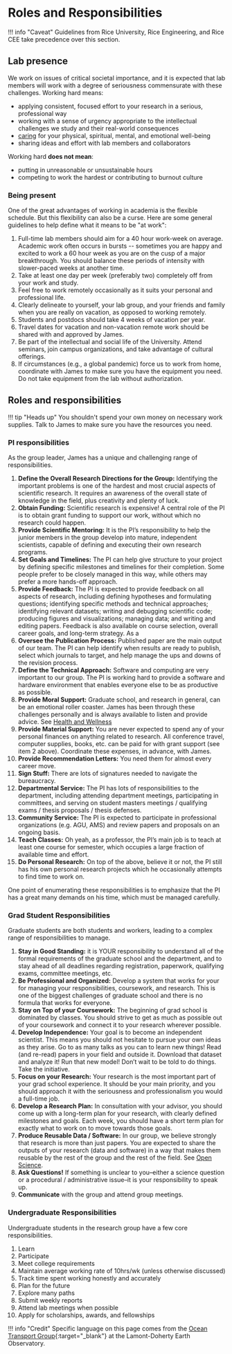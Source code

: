 # Roles and Responsibilities

!!! info "Caveat"
    Guidelines from Rice University, Rice Engineering, and Rice CEE take precedence over this section.

## Lab presence

We work on issues of critical societal importance, and it is expected that  lab members will work with a degree of seriousness commensurate with these challenges.
Working hard means:

* applying consistent, focused effort to your research in a serious, professional way
* working with a sense of urgency appropriate to the intellectual challenges we study and their real-world consequences
* [caring](/health/) for your physical, spiritual, mental, and emotional well-being
* sharing ideas and effort with lab members and collaborators

Working hard **does not mean**:

* putting in unreasonable or unsustainable hours
* competing to work the hardest or contributing to burnout culture

### Being present

One of the great advantages of working in academia is the flexible schedule.
But this flexibility can also be a curse.
Here are some general guidelines to help define what it means to be "at work":

1. Full-time lab members should aim for a 40 hour work-week on average. Academic work often occurs in bursts -- sometimes you are happy and excited to work a 60 hour week as you are on the cusp of a major breakthrough. You should balance these periods of intensity with slower-paced weeks at another time.
1. Take at least one day per week (preferably two) completely off from your work and study.
1. Feel free to work remotely occasionally as it suits your personal and professional life.
1. Clearly delineate to yourself, your lab group, and your friends and family when you are really on vacation, as opposed to working remotely.
1. Students and postdocs should take 4 weeks of vacation per year.
1. Travel dates for vacation and non-vacation remote work should be shared with and approved by James.
1. Be part of the intellectual and social life of the University. Attend seminars, join campus organizations, and take advantage of cultural offerings.
1. If circumstances (e.g., a global pandemic) force us to work from home, coordinate with James to make sure you have the equipment you need. Do not take equipment from the lab without authorization.

## Roles and responsibilities

!!! tip "Heads up"
    You shouldn't spend your own money on necessary work supplies.
    Talk to James to make sure you have the resources you need.

### PI responsibilities

As the group leader, James has a unique and challenging range of responsibilities.

1. **Define the Overall Research Directions for the Group:** Identifying the important problems is one of the hardest and most crucial aspects of scientific research. It requires an awareness of the overall state of knowledge in the field, plus creativity and plenty of luck.
1. **Obtain Funding:** Scientific research is expensive! A central role of the PI is to obtain grant funding to support our work, without which no research could happen.
1. **Provide Scientific Mentoring:** It is the PI’s responsibility to help the junior members in the group develop into mature, independent scientists, capable of defining and executing their own research programs.
1. **Set Goals and Timelines:** The PI can help give structure to your project by defining specific milestones and timelines for their completion. Some people prefer to be closely managed in this way, while others may prefer a more hands-off approach.
1. **Provide Feedback:** The PI is expected to provide feedback on all aspects of research, including defining hypotheses and formulating questions; identifying specific methods and technical approaches; identifying relevant datasets; writing and debugging scientific code; producing figures and visualizations; managing data; and writing and editing papers. Feedback is also available on course selection, overall career goals, and long-term strategy. As a 
1. **Oversee the Publication Process:** Published paper are the main output of our team. The PI can help identify when results are ready to publish, select which journals to target, and help manage the ups and downs of the revision process.
1. **Define the Technical Approach:** Software and computing are very important to our group. The PI is working hard to provide a software and hardware environment that enables everyone else to be as productive as possible.
1. **Provide Moral Support:** Graduate school, and research in general, can be an emotional roller coaster. James has been through these challenges personally and is always available to listen and provide advice. See [Health and Wellness](/health/)
1. **Provide Material Support:** You are never expected to spend any of your personal finances on anything related to research. All conference travel, computer supplies, books, etc. can be paid for with grant support (see item 2 above). Coordinate these expenses, in advance, with James.
1. **Provide Recommendation Letters:** You need them for almost every career move.
1. **Sign Stuff:** There are lots of signatures needed to navigate the bureaucracy.
1. **Departmental Service:** The PI has lots of responsibilities to the department, including attending department meetings, participating in committees, and serving on student masters meetings / qualifying exams / thesis proposals / thesis defenses.
1. **Community Service:** The PI is expected to participate in professional organizations (e.g. AGU, AMS) and review papers and proposals on an ongoing basis.
1. **Teach Classes:** Oh yeah, as a professor, the PI’s main job is to teach at least one course for semester, which occupies a large fraction of available time and effort.
1. **Do Personal Research:** On top of the above, believe it or not, the PI still has his own personal research projects which he occasionally attempts to find time to work on.

One point of enumerating these responsibilities is to emphasize that the PI has a great many demands on his time, which must be managed carefully.

### Grad Student Responsibilities

Graduate students are both students and workers, leading to a complex range of responsibilities to manage.

1. **Stay in Good Standing:** it is YOUR responsibility to understand all of the formal requirements of the graduate school and the department, and to stay ahead of all deadlines regarding registration, paperwork, qualifying exams, committee meetings, etc.
1. **Be Professional and Organized:** Develop a system that works for your for managing your responsibilities, coursework, and research. This is one of the biggest challenges of graduate school and there is no formula that works for everyone.
1. **Stay on Top of your Coursework:** The beginning of grad school is dominated by classes. You should strive to get as much as possible out of your coursework and connect it to your research wherever possible.
1. **Develop Independence:** Your goal is to become an independent scientist. This means you should not hesitate to pursue your own ideas as they arise. Go to as many talks as you can to learn new things! Read (and re-read) papers in your field and outside it. Download that dataset and analyze it! Run that new model! Don’t wait to be told to do things. Take the initiative.
1. **Focus on your Research:** Your research is the most important part of your grad school experience. It should be your main priority, and you should approach it with the seriousness and professionalism you would a full-time job.
1. **Develop a Research Plan:** In consultation with your advisor, you should come up with a long-term plan for your research, with clearly defined milestones and goals. Each week, you should have a short term plan for exactly what to work on to move towards those goals.
1. **Produce Reusable Data / Software:** In our group, we believe strongly that research is more than just papers. You are expected to share the outputs of your research (data and software) in a way that makes them reusable by the rest of the group and the rest of the field. See [Open Science](/open/).
1. **Ask Questions!** If something is unclear to you–either a science question or a procedural / administrative issue–it is your responsibility to speak up.
1. **Communicate** with the group and attend group meetings.

### Undergraduate Responsibilities

Undergraduate students in the research group have a few core responsibilities.

1. Learn
1. Participate
1. Meet college requirements
1. Maintain average working rate of 10hrs/wk (unless otherwise discussed)
1. Track time spent working honestly and accurately
1. Plan for the future
1. Explore many paths
1. Submit weekly reports
1. Attend lab meetings when possible
1. Apply for scholarships, awards, and fellowships


!!! info "Credit"
    Specific language on this page comes from the [Ocean Transport Group](https://ocean-transport.github.io/){:target="_blank"} at the Lamont-Doherty Earth Observatory.

